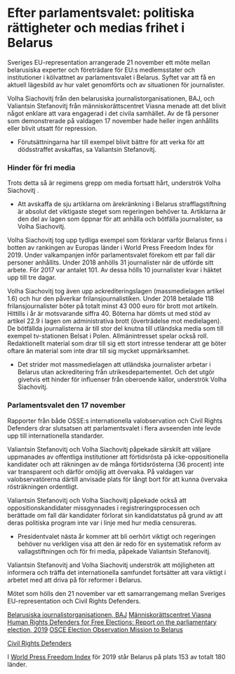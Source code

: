 # Efter parlamentsvalet: politiska rättigheter och medias frihet i Belarus

Sveriges EU-representation arrangerade 21 november ett möte mellan belarusiska experter och företrädare för EU:s medlemsstater och institutioner i kölvattnet av parlamentsvalet i Belarus. Syftet var att få en aktuell lägesbild av hur valet genomförts och av situationen för journalister.

Volha Siachovitj från den belarusiska journalistorganisationen, BAJ, och Valiantsin Stefanovitj från människorättscentret Viasna menade att det blivit något enklare att vara engagerad i det civila samhället. Av de få personer som demonstrerade på valdagen 17 november hade heller ingen anhållits eller blivit utsatt för repression.

- Förutsättningarna har till exempel blivit bättre för att verka för att dödsstraffet avskaffas, sa Valiantsin Stefanovitj.

### Hinder för fri media

Trots detta så är regimens grepp om media fortsatt hårt, underströk Volha Siachovitj .

- Att avskaffa de sju artiklarna om ärekränkning i Belarus strafflagstiftning är absolut det viktigaste steget som regeringen behöver ta. Artiklarna är den del av lagen som öppnar för att anhålla och bötfälla journalister, sa Volha Siachovitj.

Volha Siachovitj tog upp tydliga exempel som förklarar varför Belarus finns i botten av rankingen av Europas länder i World Press Freedom Index för 2019. Under valkampanjen inför parlamentsvalet förekom ett par fall där personer anhållits. Under 2018 anhölls 31 journalister när de utförde sitt arbete. För 2017 var antalet 101. Av dessa hölls 10 journalister kvar i häktet upp till tre dagar.

Volha Siachovitj tog även upp ackrediteringslagen (massmedielagen artikel 1.6) och hur den påverkar frilansjournalistiken. Under 2018 betalade 118 frilansjournalister böter på totalt minst 43 000 euro för brott mot artikeln. Hittills i år är motsvarande siffra 40. Böterna har dömts ut med stöd av artikel 22.9 i lagen om administrativa brott (överträdelse mot medielagen). De bötfällda journalisterna är till stor del knutna till utländska media som till exempel tv-stationen Belsat i Polen. Allmänintresset spelar också roll. Redaktionellt material som drar till sig ett stort intresse tenderar att ge böter oftare än material som inte drar till sig mycket uppmärksamhet.

- Det strider mot massmedielagen att utländska journalister arbetar i Belarus utan ackreditering från utrikesdepartementet. Och det utgör givetvis ett hinder för influenser från oberoende källor, underströk Volha Siachovitj.

### Parlamentsvalet den 17 november

Rapporter från både OSSE:s internationella valobservation och Civil Rights Defenders drar slutsatsen att parlamentsvalet i flera avseenden inte levde upp till internationella standarder.

Valiantsin Stefanovitj och Volha Siachovitj påpekade särskilt att väljare uppmanades av offentliga institutioner att förtidsrösta på icke-oppositionella kandidater och att räkningen av de många förtidsrösterna (36 procent) inte var transparent och därför omöjlig att övervaka. På valdagen var valobservatörerna därtill anvisade plats för långt bort för att kunna övervaka rösträkningen ordentligt.

Valiantsin Stefanovitj och Volha Siachovitj påpekade också att oppositionskandidater missgynnades i registreringsprocessen och berättade om fall där kandidater förlorat sin kandidatstatus på grund av att deras politiska program inte var i linje med hur media censureras.

- Presidentvalet nästa år kommer att bli oerhört viktigt och regeringen behöver nu verkligen visa att den är redo för en systematisk reform av vallagstiftningen och för fri media, påpekade Valiantsin Stefanovitj.

Valiantsin Stefanovitj and Volha Siachovitj underströk att möjligheten att informera och träffa det internationella samfundet fortsätter att vara viktigt i arbetet med att driva på för reformer i Belarus.

Mötet som hölls den 21 november var ett samarrangemang mellan Sveriges EU-representation och Civil Rights Defenders.

[Belarusiska journalistorganisationen, BAJ](https://baj.by/en)
[Människorättscentret Viasna](http://spring96.org/en)
[Human Rights Defenders for Free Elections: Report on the parliamentary election, 2019](https://elections2019.spring96.org/en/news/95183)
[OSCE Election Observation Mission to Belarus](https://www.osce.org/odihr/elections/belarus/429278)

[Civil Rights Defenders](https://crd.org/)

I [World Press Freedom Index](https://rsf.org/en/ranking) för 2019 står Belarus på plats 153 av totalt 180 länder.
